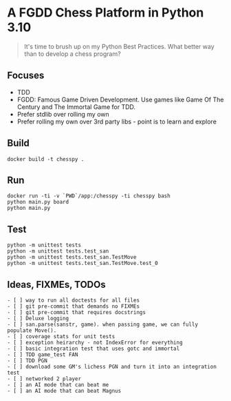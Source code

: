 # A FGDD Chess Platform in Python 3.10

> It's time to brush up on my Python Best Practices. What better way than to develop a chess program?

## Focuses

- TDD
- FGDD: Famous Game Driven Development. Use games like Game Of The Century and The Immortal Game for TDD.
- Prefer stdlib over rolling my own
- Prefer rolling my own over 3rd party libs - point is to learn and explore

## Build

    docker build -t chesspy .

## Run

    docker run -ti -v `PWD`/app:/chesspy -ti chesspy bash
    python main.py board
    python main.py

## Test
    
    python -m unittest tests
    python -m unittest tests.test_san
    python -m unittest tests.test_san.TestMove
    python -m unittest tests.test_san.TestMove.test_0
    

## Ideas, FIXMEs, TODOs
    - [ ] way to run all doctests for all files
    - [ ] git pre-commit that demands no FIXMEs
    - [ ] git pre-commit that requires docstrings
    - [ ] Deluxe logging
    - [ ] san.parse(sanstr, game). when passing game, we can fully populate Move().
    - [ ] coverage stats for unit tests
    - [ ] exception heirarchy - not IndexError for everything
    - [ ] basic integration test that uses gotc and immortal
    - [ ] TDD game_test FAN
    - [ ] TDD PGN
    - [ ] download some GM's lichess PGN and turn it into an integration test
    - [ ] networked 2 player
    - [ ] an AI mode that can beat me
    - [ ] an AI mode that can beat Magnus

